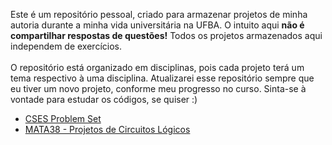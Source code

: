 Este é um repositório pessoal, criado para armazenar projetos de minha autoria durante a minha vida universitária na UFBA. 
O intuito aqui **não é compartilhar respostas de questões!** Todos os projetos armazenados aqui independem de exercícios.
<br/><br/>
O repositório está organizado em disciplinas, pois cada projeto terá um tema respectivo à uma disciplina. Atualizarei esse 
repositório sempre que eu tiver um novo projeto, conforme meu progresso no curso. Sinta-se à vontade para estudar os códigos, se quiser :)

- [CSES Problem Set](https://github.com/JeanExtreme002/My-Computer-Science-Projects-UFBA/tree/master/CSES%20Problem%20Set)
- [MATA38 - Projetos de Circuitos Lógicos](https://github.com/JeanExtreme002/My-Computer-Science-Projects-UFBA/tree/master/MATA38%20-%20Projetos%20de%20Circuitos%20L%C3%B3gicos)
